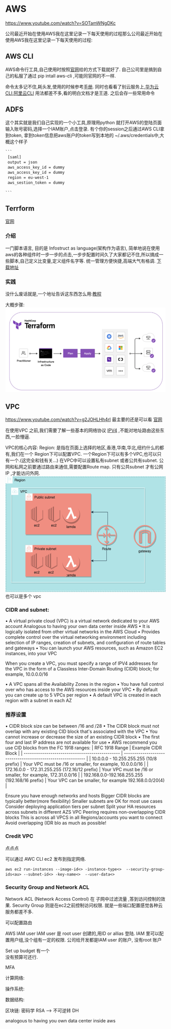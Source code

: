 # AWS

https://www.youtube.com/watch?v=SOTamWNgDKc

公司最近开始在使用AWS我在这里记录一下每天使用的过程那么公司最近开始在使用AWS我在这里记录一下每天使用的过程:

## AWS CLI
 
 AWS命令行工具,自己使用时按照[官网](https://docs.aws.amazon.com/cli/latest/userguide/getting-started-install.html)给的方式下载就好了.
 自己公司里是搞到自己的私服了通过 pip intall aws-cli ,可能同官网的不一样.

 命令太多记不住,耗头发,使用的时候参考[手册](https://awscli.amazonaws.com/v2/documentation/api/latest/reference/index.html).
 同时也看看了别云服务上,[华为云CLI](https://support.huaweicloud.com/qs-hcli/hcli_02.html),[阿里云CLI](https://help.aliyun.com/product/29991.html) 用法都差不多,看的明白文档才是王道.
 之后会存一些常用命令

## ADFS

  这个其实就是我们自己实现的一个小工具,原理用python 就打开AWS的登陆页面输入账号密码,选择一个IAM账户,点击登录.
  有个你的session之后通过AWS CLI拿到token, 拿到token信息把aws账户的token写到本地的 ~/.aws/credentials中,大概这个样子


    ```
     [saml]
     output = json
     aws_access_key_id = dummy
     aws_access_key_id = dummy
     region = eu-west-1
     aws_sestion_token = dummy

    ```

## Terrform   
 [官网](https://www.terraform.io/)     
 ### 介绍
 一门脚本语言, 目的是 Infostruct as language(架构作为语言), 简单地说在使用aws的各种组件时一步一步的点击,一步步配置时间久了大家都记不住,所以搞成一些脚本,自己定义比变量,定义组件名字等. 统一管理方便快捷,高端大气有格调.
 [下载地址](https://www.terraform.io/downloads)
 ### 实践
 没什么废话就是,一个地址告诉这东西怎么用:[教程](https://learn.hashicorp.com/collections/terraform/aws-get-started)

 大概步骤:
 ![terraform](../assets/aws_terraform.png)



## VPC
https://www.youtube.com/watch?v=g2JOHLHh4rI
最主要的还是可以看 [官网](https://docs.aws.amazon.com/vpc/latest/userguide/what-is-amazon-vpc.html)

在使用VPC 之前,我们需要了解一些基本的网络协议 [IPV4](../network/networkLayer.md) ,不能对地址路由这些东西,一脸懵逼.

VPC的核心内容:
Region: 是指在页面上选择的地区,香港,华南,华北,纽约什么的都有,我们在一个 Region下可以配置VPC.
一个Region下可以有多个VPC,也可以只有一个.(这完全和钱有关...)
在VPC中可以设置私有subnet 或者公共有subnet.
公网和私网之前要通过路由来通信,需要配置Route map.
只有公共subnet 才有公网IP ,才能访问外网.
![VPC](../assets/vpc.png) 
也可以是多个 vpc

### CIDR and subnet:

• A virtual private cloud (VPC) is a virtual network dedicated to your AWS
account
Analogous to having your own data center inside AWS
• It is logically isolated from other virtual networks in the AWS Cloud
• Provides complete control over the virtual networking environment
including selection of IP ranges, creation of subnets, and configuration of
route tables and gateways
• You can launch your AWS resources, such as Amazon EC2 instances, into
your VPC



When you create a VPC, you must specify a range of IPV4 addresses for the VPC in the form of a Classless Inter-Domain
Routing (CIDR) block; for example, 10.0.0.0/16

• A VPC spans all the Availability Zones in the region
• You have full control over who has access to the AWS resources
inside your VPC
• By default you can create up to 5 VPCs per region
• A default VPC is created in each region with a subnet in each AZ


### 推荐设置
• CIDR block size can be between /16 and /28
• The CIDR block must not overlap with any existing CID block
that's associated with the VPC
• You cannot increase or decrease the size of an existing CIDR
block
• The first four and last IP address are not available for use
• AWS recommend you use CID blocks from the FC 1918
ranges:
| RFC 1918 Range                                  | Example CIDR Block                                          | 
| ----------------------------------------------- | ----------------------------------------------------------- | 
| 10.0.0.0 - 10.255.255.255 (10/8 prefix)         | Your VPC must be /16 or smaller, for example, 10.0.0.0/16   | 
| 172.16.0.0 - 172.31.255.255 (172.16/12 prefix)  | Your VPC must be /16 or smaller, for example, 172.31.0.0/16 | 
| 192.168.0.0-192.168.255.255 (192.168/16 prefix) | Your VPC can be smaller, for example 192.168.0.0/20(4)      | 

Ensure you have enough networks and hosts
Bigger CIDR blocks are typically better(more flexibility)
Smaller subnets are OK for most use cases
Consider deploying application tiers per subnet
Split your HA resources across subnets in different AZS
VPC Peering requires non-overlapping CIDR blocks
This is across all VPCS in all Regions/accounts you want to connect
Avoid overlapping (IDR blo as much as possible!

### Credit VPC
点点点


可以通过 AWC CLI ec2 发布到指定网络.
```
aws ec2 run-instances --image-id<> -instance-type<>  --security-group-ids<au> --subnet-id<> -key-name<>  --user-data<>
```

### Security Group and Network ACL
Network ACL (Network Access Control) 在 子网中过滤流量 ,答到访问控制的效果.
Security Group 则是在ec2之前控制访问权限. 就是一些端口配置感觉各种云服务都差不多.






可以配置路由

AWS IAM user
IAM user 是 root user 创建的,用ID or allias 登陆.
IAM 里可以配置用户组,没个组有一定的权限.
公司给开发都是IAM user 的账户, 没有root 账户

Set up budget
有一个    
没有预算可还行.

MFA





计算网络: 

操作系统:

数据结构:


区块链:
    密码学
         RSA --> 不可逆转 
         DH    

analogous to having you own data center inside aws   
